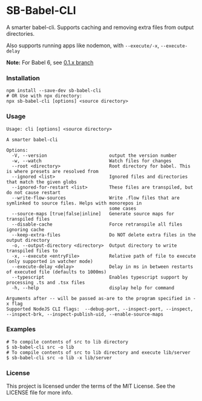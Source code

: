 # SB-Babel-CLI

A smarter babel-cli. Supports caching and removing extra files from output directories.

Also supports running apps like nodemon, with `--execute/-x`, `--execute-delay`

**Note:** For Babel 6, see [0.1.x branch](https://github.com/steelbrain/babel-cli/tree/0.1.x)

### Installation

```
npm install --save-dev sb-babel-cli
# OR Use with npx directory:
npx sb-babel-cli [options] <source directory>
```

### Usage

```
Usage: cli [options] <source directory>

A smarter babel-cli

Options:
  -V, --version                       output the version number
  -w, --watch                         Watch files for changes
  --root <directory>                  Root directory for babel. This is where presets are resolved from
  --ignored <list>                    Ignored files and directories that match the given globs
  --ignored-for-restart <list>        These files are transpiled, but do not cause restart
  --write-flow-sources                Write .flow files that are symlinked to source files. Helps with monorepos in
                                      some cases
  --source-maps [true|false|inline]   Generate source maps for transpiled files
  --disable-cache                     Force retranspile all files ignoring cache
  --keep-extra-files                  Do NOT delete extra files in the output directory
  -o, --output-directory <directory>  Output directory to write transpiled files to
  -x, --execute <entryFile>           Relative path of file to execute (only supported in watcher mode)
  --execute-delay <delay>             Delay in ms in between restarts of executed file (defaults to 1000ms)
  --typescript                        Enables typescript support by processing .ts and .tsx files
  -h, --help                          display help for command

Arguments after -- will be passed as-are to the program specified in -x flag
Supported NodeJS CLI flags:  --debug-port, --inspect-port, --inspect, --inspect-brk, --inspect-publish-uid, --enable-source-maps
```

### Examples

```
# To compile contents of src to lib directory
$ sb-babel-cli src -o lib
# To compile contents of src to lib directory and execute lib/server
$ sb-babel-cli src -o lib -x lib/server
```

### License

This project is licensed under the terms of the MIT License. See the LICENSE file for more info.
